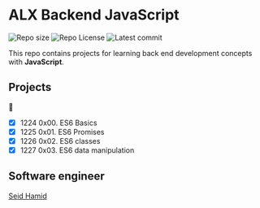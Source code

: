 # ALX Backend JavaScript

![Repo size](https://img.shields.io/github/repo-size/solomonkassa/alx-backend-javascript)
![Repo License](https://img.shields.io/github/license/solomonkassa/alx-backend-javascript.svg)
![Latest commit](https://img.shields.io/github/last-commit/solomonkassa/alx-backend-javascript/main?style=round-square)

This repo contains projects for learning back end development concepts with __JavaScript__.

## Projects
:open_file_folder:
* [x] 1224 0x00. ES6 Basics
* [x] 1225 0x01. ES6 Promises
* [x] 1226 0x02. ES6 classes
* [x] 1227 0x03. ES6 data manipulation

## Software engineer
[Seid Hamid](https://radu2022.github.io/)

